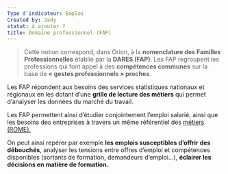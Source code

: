 ```yaml
---
Type d'indicateur: Emploi
Created by: Jady
statut: à ajouter ?
title: Domaine professionnel (FAP)
---
```


> Cette notion correspond, dans Orion, à la **nomenclature des Familles Professionnelles** établie par la **DARES (FAP)**. Les FAP regroupent les professions qui font appel à des **compétences communes** sur la base de **« gestes professionnels » proches**.

Les FAP répondent aux besoins des services statistiques nationaux et régionaux en les dotant d’une **grille de lecture des métiers** qui permet d’analyser les données du marché du travail.

Les FAP permettent ainsi d’étudier conjointement l’emploi salarié, ainsi que les besoins des entreprises à travers un même référentiel des [métiers (ROME).](metier-rome.md)

On peut ainsi repérer par exemple **les emplois susceptibles d’offrir des débouchés**, analyser les tensions entre offres d’emploi et compétences disponibles (sortants de formation, demandeurs d’emploi…), **éclairer les décisions en matière de formation.**
